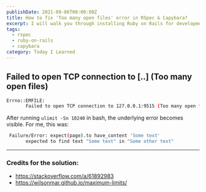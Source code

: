 ```yaml
---
publishDate: 2021-09-06T00:00:00Z
title: How to fix 'Too many open files' error in RSpec & Capybara?
excerpt: I will walk you through installing Ruby on Rails for development on macOS 10.15 Catalina.
tags:
  - rspec
  - ruby-on-rails
  - capybara
category: Today I Learned
---
```


## Failed to open TCP connection to [..] (Too many open files)

```bash
Errno::EMFILE:
       Failed to open TCP connection to 127.0.0.1:9515 (Too many open files - socket(2) for "127.0.0.1" port 9515)
```

After running `ulimit -Sn 10240` in bash, the underlying error becomes visible. For me, this was:

```bash
 Failure/Error: expect(page).to have_content 'Some text'
       expected to find text "Some text" in "Some other text"
```

---

### Credits for the solution:
* https://stackoverflow.com/a/61892983
* https://wilsonmar.github.io/maximum-limits/
